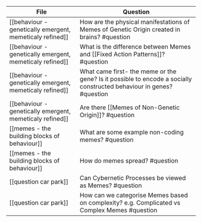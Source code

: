 <!-- QueryToSerialize: TABLE L.text as "Question" FROM "source/content" FLATTEN file.lists as L WHERE contains(L.tags, "#question") -->
<!-- SerializedQuery: TABLE L.text as "Question" FROM "source/content" FLATTEN file.lists as L WHERE contains(L.tags, "#question") -->

| File                                                                                                                             | Question                                                                                                             |
| -------------------------------------------------------------------------------------------------------------------------------- | -------------------------------------------------------------------------------------------------------------------- |
| [[behaviour - genetically emergent, memeticaly refined]] | How are the physical manifestations of Memes of Genetic Origin created in brains? #question                          |
| [[behaviour - genetically emergent, memeticaly refined]] | What is the difference between Memes and [[Fixed Action Patterns]]? #question                                        |
| [[behaviour - genetically emergent, memeticaly refined]] | What came first- the meme or the gene? Is it possible to encode a socially constructed behaviour in genes? #question |
| [[behaviour - genetically emergent, memeticaly refined]] | Are there [[Memes of Non-Genetic Origin]]? #question                                                                 |
| [[memes - the building blocks of behaviour]]                         | What are some example non-coding memes? #question                                                                    |
| [[memes - the building blocks of behaviour]]                         | How do memes spread? #question                                                                                       |
| [[question car park]]                                                                       | Can Cybernetic Processes be viewed as Memes? #question                                                               |
| [[question car park]]                                                                       | How can we categorise Memes based on complexity? e.g. Complicated vs Complex Memes #question                         |
<!-- SerializedQuery END -->
